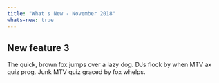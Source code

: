 ```yaml
---
title: "What's New - November 2018"
whats-new: true
---
```


## New feature 3

The quick, brown fox jumps over a lazy dog. DJs flock by when MTV ax quiz prog. Junk MTV quiz graced by fox whelps.
